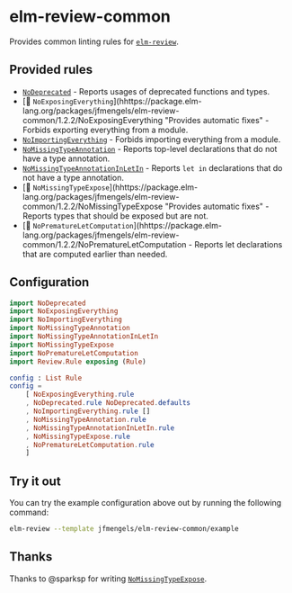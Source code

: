 # elm-review-common

Provides common linting rules for [`elm-review`](https://package.elm-lang.org/packages/jfmengels/elm-review/latest/).


## Provided rules

- [`NoDeprecated`](https://package.elm-lang.org/packages/jfmengels/elm-review-common/1.2.2/NoDeprecated) - Reports usages of deprecated functions and types.
- [🔧 `NoExposingEverything`](hhttps://package.elm-lang.org/packages/jfmengels/elm-review-common/1.2.2/NoExposingEverything "Provides automatic fixes" - Forbids exporting everything from a module.
- [`NoImportingEverything`](https://package.elm-lang.org/packages/jfmengels/elm-review-common/1.2.2/NoImportingEverything) - Forbids importing everything from a module.
- [`NoMissingTypeAnnotation`](https://package.elm-lang.org/packages/jfmengels/elm-review-common/1.2.2/NoMissingTypeAnnotation) - Reports top-level declarations that do not have a type annotation.
- [`NoMissingTypeAnnotationInLetIn`](https://package.elm-lang.org/packages/jfmengels/elm-review-common/1.2.2/NoMissingTypeAnnotationInLetIn) - Reports `let in` declarations that do not have a type annotation.
- [🔧 `NoMissingTypeExpose`](hhttps://package.elm-lang.org/packages/jfmengels/elm-review-common/1.2.2/NoMissingTypeExpose "Provides automatic fixes" - Reports types that should be exposed but are not.
- [🔧 `NoPrematureLetComputation`](hhttps://package.elm-lang.org/packages/jfmengels/elm-review-common/1.2.2/NoPrematureLetComputation - Reports let declarations that are computed earlier than needed.


## Configuration

```elm
import NoDeprecated
import NoExposingEverything
import NoImportingEverything
import NoMissingTypeAnnotation
import NoMissingTypeAnnotationInLetIn
import NoMissingTypeExpose
import NoPrematureLetComputation
import Review.Rule exposing (Rule)

config : List Rule
config =
    [ NoExposingEverything.rule
    , NoDeprecated.rule NoDeprecated.defaults
    , NoImportingEverything.rule []
    , NoMissingTypeAnnotation.rule
    , NoMissingTypeAnnotationInLetIn.rule
    , NoMissingTypeExpose.rule
    , NoPrematureLetComputation.rule
    ]
```

## Try it out

You can try the example configuration above out by running the following command:

```bash
elm-review --template jfmengels/elm-review-common/example
```


## Thanks

Thanks to @sparksp for writing [`NoMissingTypeExpose`](https://package.elm-lang.org/packages/jfmengels/elm-review-common/1.2.2/NoMissingTypeExpose).
